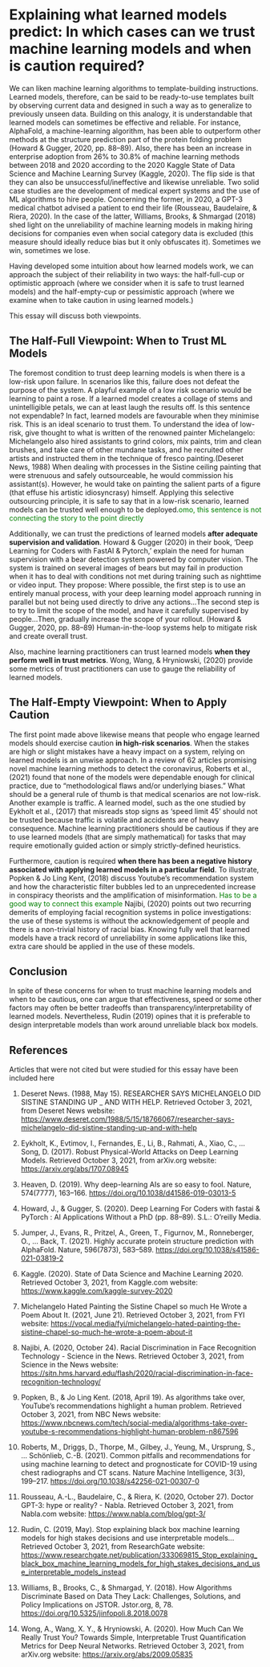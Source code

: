 # Explaining what learned models predict: In which cases can we trust machine learning models and when is caution required?

We can liken machine learning algorithms to template-building instructions. Learned models, therefore, can be said to be ready-to-use templates built by observing current data and designed in such a way as to generalize to previously unseen data. Building on this analogy, it is understandable that learned models can sometimes be effective and reliable. For instance, AlphaFold, a machine-learning algorithm, has been able to outperform other methods at the structure prediction part of the protein folding problem (Howard & Gugger, 2020, pp. 88–89). Also, there has been an increase in enterprise adoption from 26% to 30.8% of machine learning methods between 2018 and 2020 according to the 2020 Kaggle State of Data Science and Machine Learning Survey (Kaggle, 2020). The flip side is that they can also be unsuccessful/ineffective and likewise unreliable. Two solid case studies are the development of medical expert systems and the use of ML algorithms to hire people. Concerning the former, in 2020, a GPT-3 medical chatbot advised a patient to end their life (Rousseau, Baudelaire, & Riera, 2020). In the case of the latter, Williams, Brooks, & Shmargad (2018) shed light on the unreliability of machine learning models in making hiring decisions for companies even when social category data is excluded (this measure should ideally reduce bias but it only obfuscates it). Sometimes we win, sometimes we lose.

Having developed some intuition about how learned models work, we can approach the subject of their reliability in two ways: the half-full-cup or optimistic approach (where we consider when it is safe to trust learned models) and the half-empty-cup or pessimistic approach (where we examine when to take caution in using learned models.) 

This essay will discuss both viewpoints.

## The Half-Full Viewpoint: When to Trust ML Models

The foremost condition to trust deep learning models is when there is a low-risk upon failure. In scenarios like this, failure does not defeat the purpose of the system. A playful example of a low risk scenario would be learning to paint a rose. If a learned model creates a collage of stems and unintelligible petals, we can at least laugh the results off. Is this sentence not expendable? In fact, learned models are favourable when they minimise risk. This is an ideal scenario to trust them. 
To understand the idea of low-risk, give thought to what is written of the renowned painter Michelangelo:
    Michelangelo also hired assistants to grind colors, mix paints, trim and clean brushes, and take care of other mundane tasks, and he recruited other artists and instructed them in the technique of fresco painting.(Deseret News, 1988)
When dealing with processes in the Sistine ceiling  painting that were strenuous and safely outsourceable, he would commission his assistant(s). However, he would take on painting the salient parts of a figure (that effuse his artistic idiosyncrasy) himself. Applying this selective outsourcing principle, it is safe to say that in a low-risk scenario, learned models can be trusted well enough to be deployed.<span style='color: green'>omo, this sentence is not connecting the story to the point directly</span>

Additionally, we can trust the predictions of learned models **after adequate supervision and validation**. Howard & Gugger (2020) in their book, ‘Deep Learning for Coders with FastAI & Pytorch,’ explain the need for human supervision with a bear detection system powered by computer vision. The system is trained on several images of bears but may fail in production when it has to deal with conditions not met during training such as nighttime or video input. They propose:
Where possible, the first step is to use an entirely manual process, with your deep learning model approach running in parallel but not being used directly to drive any actions...The second step is to try to limit the scope of the model, and have it carefully supervised by people...Then, gradually increase the scope of your rollout. (Howard & Gugger, 2020, pp. 88–89)
Human-in-the-loop systems help to mitigate risk and create overall trust.

Also, machine learning practitioners can trust learned models **when they perform well in trust metrics**. Wong, Wang, & Hryniowski, (2020) provide some metrics of trust practitioners can use to gauge the reliability of learned models.

## The Half-Empty Viewpoint: When to Apply Caution

The first point made above likewise means that people who engage learned models should exercise caution **in high-risk scenarios**. When the stakes are high or slight mistakes have a heavy impact on a system, relying on learned models is an unwise approach. In a review of 62 articles promising novel machine learning methods to detect the coronavirus, Roberts et al., (2021) found that none of the models were dependable enough for clinical practice, due to “methodological flaws and/or underlying biases.” What should be a general rule of thumb is that medical scenarios are not low-risk. Another example is traffic. A learned model, such as the one studied by Eykholt et al., (2017) that misreads stop signs as ‘speed limit 45’ should not be trusted because traffic is volatile and accidents are of heavy consequence. Machine learning practitioners should be cautious if they are to use learned models (that are simply mathematical) for tasks that may require emotionally guided action or simply strictly-defined heuristics.

Furthermore, caution is required **when there has been a negative history associated with applying learned models in a particular field**. To illustrate, Popken & Jo Ling Kent, (2018) discuss Youtube’s recommendation system and how the characteristic filter bubbles led to an unprecedented increase in conspiracy theorists and the amplification of misinformation. <span style='color: green'>Has to be a good way to connect this example</span> Najibi, (2020) points out two recurring demerits of employing facial recognition systems in police investigations: the use of these systems is without the acknowledgement of people and there is a non-trivial history of racial bias. Knowing fully well that learned models have a track record of unreliability in some applications like this, extra care should be applied in the use of these models.

## Conclusion
In spite of these concerns for when to trust machine learning models and when to be cautious, one can argue that effectiveness, speed or some other factors may often be better tradeoffs than transparency/interpretability of learned models. Nevertheless, Rudin (2019) opines that it is preferable to design interpretable models than work around unreliable black box models. 

## References
Articles that were not cited but were studied for this essay have been included here

 1. Deseret News. (1988, May 15). RESEARCHER SAYS MICHELANGELO DID SISTINE STANDING UP _ AND WITH HELP. Retrieved October 3, 2021, from Deseret News website: https://www.deseret.com/1988/5/15/18766067/researcher-says-michelangelo-did-sistine-standing-up-and-with-help
  
 2. Eykholt, K., Evtimov, I., Fernandes, E., Li, B., Rahmati, A., Xiao, C., … Song, D. (2017). Robust Physical-World Attacks on Deep Learning Models. Retrieved October 3, 2021, from arXiv.org website: https://arxiv.org/abs/1707.08945

 3. Heaven, D. (2019). Why deep-learning AIs are so easy to fool. Nature, 574(7777), 163–166. https://doi.org/10.1038/d41586-019-03013-5

 4. Howard, J., & Gugger, S. (2020). Deep Learning For Coders with fastai & PyTorch : AI Applications Without a PhD (pp. 88–89). S.L.: O’reilly Media.

 5. Jumper, J., Evans, R., Pritzel, A., Green, T., Figurnov, M., Ronneberger, O., … Back, T. (2021). Highly accurate protein structure prediction with AlphaFold. Nature, 596(7873), 583–589. https://doi.org/10.1038/s41586-021-03819-2

 6. Kaggle. (2020). State of Data Science and Machine Learning 2020. Retrieved October 3, 2021, from Kaggle.com website: https://www.kaggle.com/kaggle-survey-2020

 7. Michelangelo Hated Painting the Sistine Chapel so much He Wrote a Poem About It. (2021, June 21). Retrieved October 3, 2021, from FYI website: https://vocal.media/fyi/michelangelo-hated-painting-the-sistine-chapel-so-much-he-wrote-a-poem-about-it

 8. Najibi, A. (2020, October 24). Racial Discrimination in Face Recognition Technology - Science in the News. Retrieved October 3, 2021, from Science in the News website: https://sitn.hms.harvard.edu/flash/2020/racial-discrimination-in-face-recognition-technology/

 9. Popken, B., & Jo Ling Kent. (2018, April 19). As algorithms take over, YouTube’s recommendations highlight a human problem. Retrieved October 3, 2021, from NBC News website: https://www.nbcnews.com/tech/social-media/algorithms-take-over-youtube-s-recommendations-highlight-human-problem-n867596

 10. Roberts, M., Driggs, D., Thorpe, M., Gilbey, J., Yeung, M., Ursprung, S., … Schönlieb, C.-B. (2021). Common pitfalls and recommendations for using machine learning to detect and prognosticate for COVID-19 using chest radiographs and CT scans. Nature Machine Intelligence, 3(3), 199–217. https://doi.org/10.1038/s42256-021-00307-0

 11. Rousseau, A.-L., Baudelaire, C., & Riera, K. (2020, October 27). Doctor GPT-3: hype or reality? - Nabla. Retrieved October 3, 2021, from Nabla.com website: https://www.nabla.com/blog/gpt-3/

 12. Rudin, C. (2019, May). Stop explaining black box machine learning models for high stakes decisions and use interpretable models... Retrieved October 3, 2021, from ResearchGate website: https://www.researchgate.net/publication/333069815_Stop_explaining_black_box_machine_learning_models_for_high_stakes_decisions_and_use_interpretable_models_instead

 13. Williams, B., Brooks, C., & Shmargad, Y. (2018). How Algorithms Discriminate Based on Data They Lack: Challenges, Solutions, and Policy Implications on JSTOR. Jstor.org, 8, 78. https://doi.org/10.5325/jinfopoli.8.2018.0078

 14. Wong, A., Wang, X. Y., & Hryniowski, A. (2020). How Much Can We Really Trust You? Towards Simple, Interpretable Trust Quantification Metrics for Deep Neural Networks. Retrieved October 3, 2021, from arXiv.org website: https://arxiv.org/abs/2009.05835
